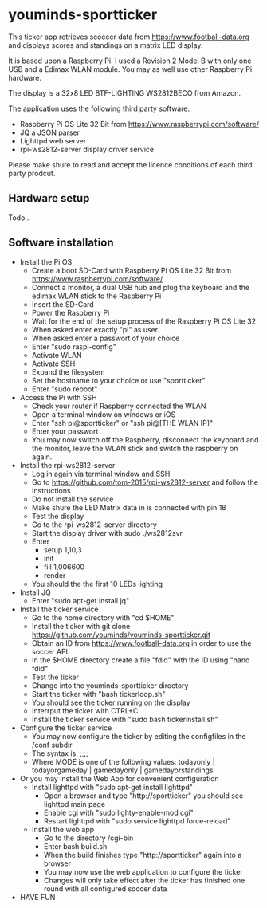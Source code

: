 # youminds-sportticker


This ticker app retrieves scoccer data from https://www.football-data.org and displays scores and standings on a matrix LED display.

It is based upon a Raspberry Pi. I used a Revision 2 Model B with only one USB and a Edimax WLAN module. You may as well use other Raspberry Pi hardware.

The display is a 32x8 LED BTF-LIGHTING WS2812BECO from Amazon.

The application uses the following third party software:

- Raspberry Pi OS Lite 32 Bit from https://www.raspberrypi.com/software/
- JQ a JSON parser
- Lighttpd web server
- rpi-ws2812-server display driver service

Please make shure to read and accept the licence conditions of each third party prodcut.


## Hardware setup

Todo..

## Software installation

- Install the Pi OS
  - Create a boot SD-Card with Raspberry Pi OS Lite 32 Bit from https://www.raspberrypi.com/software/
  - Connect a monitor, a dual USB hub and plug the keyboard and the edimax WLAN stick to the Raspberry Pi
  - Insert the SD-Card
  - Power the Raspberry Pi
  - Wait for the end of the setup process of the Raspberry Pi OS Lite 32
  - When asked enter exactly "pi" as user
  - When asked enter a passwort of your choice
  - Enter "sudo raspi-config"
  - Activate WLAN
  - Activate SSH
  - Expand the filesystem
  - Set the hostname to your choice or use "sportticker"
  - Enter "sudo reboot"
- Access the Pi with SSH
  - Check your router if Raspberry connected the WLAN
  - Open a terminal window on windows or iOS
  - Enter "ssh pi@sportticker" or "ssh pi@[THE WLAN IP]"
  - Enter your passwort
  - You may now switch off the Raspberry, disconnect the keyboard and the monitor, leave the WLAN stick and switch the raspberry on again.
- Install the rpi-ws2812-server
  - Log in again via terminal window and SSH
  - Go to https://github.com/tom-2015/rpi-ws2812-server and follow the instructions
  - Do not install the service
  - Make shure the LED Matrix data in is connected with pin 18
  - Test the display
  - Go to the rpi-ws2812-server directory
  - Start the display driver with sudo ./ws2812svr
  - Enter
    - setup 1,10,3 
    - init 
    - fill 1,006600 
    - render
  - You should the the first 10 LEDs lighting
- Install JQ
  - Enter "sudo apt-get install jq"
- Install the ticker service
  - Go to the home directory with "cd $HOME"
  - Install the ticker with git clone https://github.com/youminds/youminds-sportticker.git
  - Obtain an ID from https://www.football-data.org in order to use the soccer API.
  - In the $HOME directory create a file "fdid" with the ID using "nano fdid"
  - Test the ticker 
  - Change into the youminds-sportticker directory 
  - Start the ticker with "bash tickerloop.sh"
  - You should see the ticker running on the display
  - Interrput the ticker with CTRL+C
  - Install the ticker service with "sudo bash tickerinstall.sh"
- Configure the ticker service
  - You may now configure the ticker by editing the configfiles in the /conf subdir
  - The syntax is: <LEAGUEID>;<COLOR>;<SPEED>;<NAME>;<MODE>
  - Where MODE is one of the following values: todayonly | todayorgameday | gamedayonly | gamedayorstandings
- Or you may install the Web App for convenient configuration
  - Install lighttpd with "sudo apt-get install lighttpd"
    - Open a browser and type "http://sportticker" you should see lighttpd main page
    - Enable cgi with "sudo lighty-enable-mod cgi"
    - Restart lighttpd with "sudo service lighttpd force-reload"
  - Install the web app
    - Go to the directory /cgi-bin
    - Enter bash build.sh
    - When the build finishes type "http://sportticker" again into a browser
    - You may now use the web application to configure the ticker
    - Changes will only take effect after the ticker has finished one round with all configured soccer data
- HAVE FUN
  


